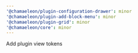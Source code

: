 ```yaml
---
'@chamaeleon/plugin-configuration-drawer': minor
'@chamaeleon/plugin-add-block-menu': minor
'@chamaeleon/plugin-grid': minor
'@chamaeleon/core': minor
---
```


Add plugin view tokens
